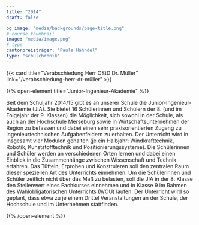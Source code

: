 ```yaml
---
title: "2014"
draft: false

bg_image: "media/backgrounds/page-title.png"
# course thumbnail
image: "media/image.png"
# type
cantorpreisträger: "Paula Hähndel"
type: "schulchronik"
---
```


{{< card title="Verabschiedung Herr OStD Dr. Müller" link="/verabschiedung-herr-dr-müller" >}}

{{% open-element title="Junior-Ingenieur-Akademie" %}}

Seit dem Schuljahr 2014/15 gibt es an unserer Schule die Junior-Ingenieur-Akademie (JIA). Sie bietet 16 Schülerinnen und Schülern der 8. (und im Folgejahr der 9. Klassen) die Möglichkeit, sich sowohl in der Schule, als auch an der Hochschule Merseburg sowie in Wirtschaftsunternehmen der Region zu befassen und dabei einen sehr praxisorientierten Zugang zu ingenieurtechnischen Aufgabenfeldern zu erhalten. Der Unterricht wird in insgesamt vier Modulen gehalten (je ein Halbjahr: Windkrafttechnik, Robotik, Kunststofftechnik und Positionierungssysteme). Die Schülerinnen und Schüler werden an verschiedenen Orten lernen und dabei einen Einblick in die Zusammenhänge zwischen Wissenschaft und Technik erfahren. Das Tüfteln, Erproben und Konstruieren soll den zentralen Raum dieser speziellen Art des Unterrichts einnehmen. Um die Schülerinnen und Schüler zeitlich nicht über das Maß zu belasten, soll die JIA in der 8. Klasse den Stellenwert eines Fachkurses einnehmen und in Klasse 9 im Rahmen des Wahlobligatorischen Unterrichts (WOU) laufen. Der Unterricht wird so geplant, dass etwa zu je einem Drittel Veranstaltungen an der Schule, der Hochschule und im Unternehmen stattfinden.

{{% /open-element %}}
